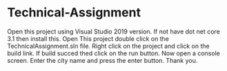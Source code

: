 # Technical-Assignment
Open this project using Visual Studio 2019 version. 
If not have dot net core 3.1 then install this.
Open This project double click on the TechnicalAssignment.sln file.
Right click on the project and click on the build link.
If build succed thed click on the run button.
Now open a console screen. Enter the city name and press the enter button.
Thank you.
